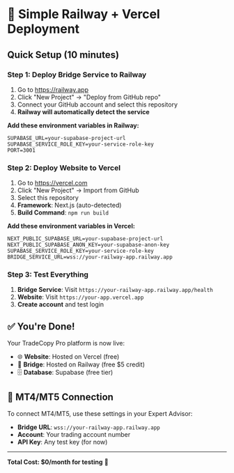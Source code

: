 # 🚀 Simple Railway + Vercel Deployment

## Quick Setup (10 minutes)

### Step 1: Deploy Bridge Service to Railway
1. Go to https://railway.app
2. Click "New Project" → "Deploy from GitHub repo"
3. Connect your GitHub account and select this repository
4. **Railway will automatically detect the service**

**Add these environment variables in Railway:**
```
SUPABASE_URL=your-supabase-project-url
SUPABASE_SERVICE_ROLE_KEY=your-service-role-key
PORT=3001
```

### Step 2: Deploy Website to Vercel
1. Go to https://vercel.com
2. Click "New Project" → Import from GitHub
3. Select this repository
4. **Framework**: Next.js (auto-detected)
5. **Build Command**: `npm run build`

**Add these environment variables in Vercel:**
```
NEXT_PUBLIC_SUPABASE_URL=your-supabase-project-url
NEXT_PUBLIC_SUPABASE_ANON_KEY=your-supabase-anon-key
SUPABASE_SERVICE_ROLE_KEY=your-service-role-key
BRIDGE_SERVICE_URL=wss://your-railway-app.railway.app
```

### Step 3: Test Everything
1. **Bridge Service**: Visit `https://your-railway-app.railway.app/health`
2. **Website**: Visit `https://your-app.vercel.app`
3. **Create account** and test login

## ✅ You're Done!

Your TradeCopy Pro platform is now live:
- 🌐 **Website**: Hosted on Vercel (free)
- 🚂 **Bridge**: Hosted on Railway (free $5 credit)
- 🗄️ **Database**: Supabase (free tier)

## 📱 MT4/MT5 Connection

To connect MT4/MT5, use these settings in your Expert Advisor:
- **Bridge URL**: `wss://your-railway-app.railway.app`
- **Account**: Your trading account number
- **API Key**: Any test key (for now)

---

**Total Cost: $0/month for testing** 🎉